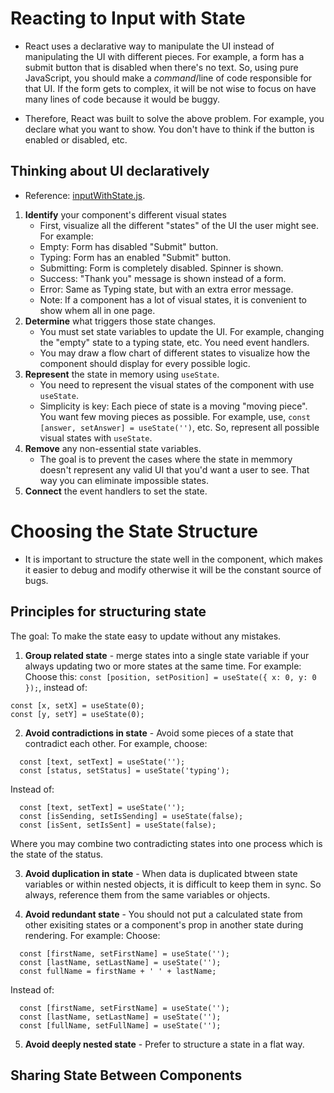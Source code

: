 <h1>Reacting to Input with State</h1>

- React uses a declarative way to manipulate the UI instead of manipulating the UI with different pieces. For example, a form has a submit button that is disabled when there's no text. So, using pure JavaScript, you should make a _command_/line of code responsible for that UI. If the form gets to complex, it will be not wise to focus on have many lines of code because it would be buggy.

- Therefore, React was built to solve the above problem. For example, you declare what you want to show. You don't have to think if the button is enabled or disabled, etc.

<h2>Thinking about UI declaratively</h2>

- Reference: [inputWithState.js](inputWithState.js).

1. **Identify** your component's different visual states
   - First, visualize all the different "states" of the UI the user might see. For example:
   - Empty: Form has disabled "Submit" button.
   - Typing: Form has an enabled "Submit" button.
   - Submitting: Form is completely disabled. Spinner is shown.
   - Success: "Thank you" message is shown instead of a form.
   - Error: Same as Typing state, but with an extra error message.
   - Note: If a component has a lot of visual states, it is convenient to show whem all in one page.
2. **Determine** what triggers those state changes.
   - You must set state variables to update the UI. For example, changing the "empty" state to a typing state, etc. You need event handlers.
   - You may draw a flow chart of different states to visualize how the component should display for every possible logic.
3. **Represent** the state in memory using `useState`.
   - You need to represent the visual states of the component with use `useState`.
   - Simplicity is key: Each piece of state is a moving "moving piece". You want few moving pieces as possible. For example, use, `const [answer, setAnswer] = useState('')`, etc. So, represent all possible visual states with `useState`.
4. **Remove** any non-essential state variables.
   - The goal is to prevent the cases where the state in memmory doesn't represent any valid UI that you'd want a user to see. That way you can eliminate impossible states.
5. **Connect** the event handlers to set the state.

<h1>Choosing the State Structure</h1>

- It is important to structure the state well in the component, which makes it easier to debug and modify otherwise it will be the constant source of bugs.

<h2>Principles for structuring state</h2>

The goal: To make the state easy to update without any mistakes.

1.  **Group related state** - merge states into a single state variable if your always updating two or more states at the same time. For example: Choose this: `const [position, setPosition] = useState({ x: 0, y: 0 });`, instead of:

```
const [x, setX] = useState(0);
const [y, setY] = useState(0);
```

2.  **Avoid contradictions in state** - Avoid some pieces of a state that contradict each other. For example, choose:

```
  const [text, setText] = useState('');
  const [status, setStatus] = useState('typing');
```

Instead of:

```
  const [text, setText] = useState('');
  const [isSending, setIsSending] = useState(false);
  const [isSent, setIsSent] = useState(false);
```

Where you may combine two contradicting states into one process which is the state of the status.

3. **Avoid duplication in state** - When data is duplicated btween state variables or within nested objects, it is difficult to keep them in sync. So always, reference them from the same variables or ohjects.

4. **Avoid redundant state** - You should not put a calculated state from other exisiting states or a component's prop in another state during rendering. For example: Choose:

```
  const [firstName, setFirstName] = useState('');
  const [lastName, setLastName] = useState('');
  const fullName = firstName + ' ' + lastName;
```

Instead of:

```
  const [firstName, setFirstName] = useState('');
  const [lastName, setLastName] = useState('');
  const [fullName, setFullName] = useState('');
```

5. **Avoid deeply nested state** - Prefer to structure a state in a flat way.

<h2>Sharing State Between Components</h2>
